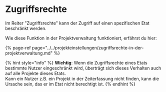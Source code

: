 # Zugriffsrechte

Im Reiter "Zugriffsrechte" kann der Zugriff auf einen spezifischen Etat beschränkt werden.

Wie diese Funktion in der Projektverwaltung funktioniert, erfährst du hier:

{% page-ref page="../../projekteinstellungen/zugriffsrechte-in-der-projektverwaltung.md" %}

{% hint style="info" %}
**Wichtig**: Wenn die Zugriffsrechte eines Etats bestimmte Nutzer eingeschränkt wird, überträgt sich dieses Verhalten auch auf alle Projekte dieses Etats.  
Kann ein Nutzer z.B. ein Projekt in der Zeiterfassung nicht finden, kann die Ursache sein, das er im Etat nicht berechtigt ist.
{% endhint %}

